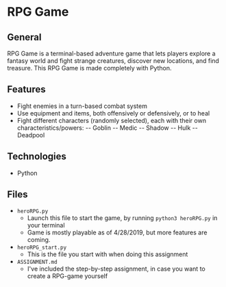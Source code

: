 # RPG Game

## General

RPG Game is a terminal-based adventure game that lets players explore a fantasy world and fight strange creatures, 
discover new locations, and find treasure. This RPG Game is made completely with Python.

## Features

- Fight enemies in a turn-based combat system
- Use equipment and items, both offensively or defensively, or to heal
- Fight different characters (randomly selected), each with their own characteristics/powers:
-- Goblin
-- Medic
-- Shadow
-- Hulk
-- Deadpool


## Technologies

- Python

## Files

- ```heroRPG.py```
  - Launch this file to start the game, by running `python3 heroRPG.py` in your terminal
  - Game is mostly playable as of 4/28/2019, but more features are coming.
- ```heroRPG_start.py```
  - This is the file you start with when doing this assignment
- ```ASSIGNMENT.md```
  - I've included the step-by-step assignment, in case you want to create a RPG-game yourself
